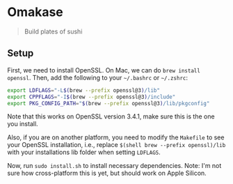 # Omakase

> Build plates of sushi

## Setup

First, we need to install OpenSSL. On Mac, we can do `brew install openssl`.
Then, add the following to your `~/.bashrc` or `~/.zshrc`:

```sh
export LDFLAGS="-L$(brew --prefix openssl@3)/lib"
export CPPFLAGS="-I$(brew --prefix openssl@3)/include"
export PKG_CONFIG_PATH="$(brew --prefix openssl@3)/lib/pkgconfig"
```

Note that this works on OpenSSL version 3.4.1, make sure this is the one you install.

Also, if you are on another platform, you need to modify the `Makefile`
to see your OpenSSL installation, i.e., replace `$(shell brew --prefix openssl)/lib`
with your installations lib folder when setting `LDFLAGS`.

Now, run `sudo install.sh` to install necessary dependencies. Note: I'm not
sure how cross-platform this is yet, but should work on Apple Silicon.
